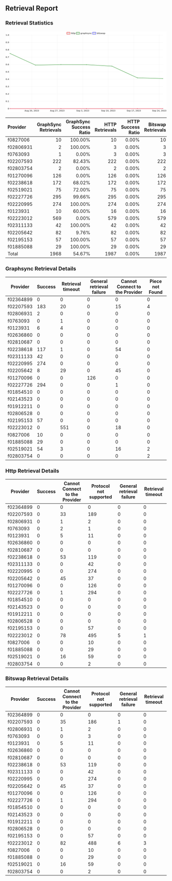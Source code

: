 ## Retrieval Report
### Retrieval Statistics
<img src="https://raw.githubusercontent.com/data-preservation-programs/filplus-checker-assets/main/filecoin-project/filecoin-plus-large-datasets/issues/2113/1695872968416.png"/>

| Provider  | GraphSync Retrievals | GraphSync Success Ratio | HTTP Retrievals | HTTP Success Ratio | Bitswap Retrievals | Bitswap Success Ratio |
| :-------- | -------------------: | ----------------------: | --------------: | -----------------: | -----------------: | --------------------: |
| f0827006  |                   10 |                 100.00% |              10 |              0.00% |                 10 |                 0.00% |
| f02806931 |                    2 |                 100.00% |               3 |              0.00% |                  3 |                 0.00% |
| f0763093  |                    1 |                   0.00% |               3 |              0.00% |                  3 |                 0.00% |
| f02207593 |                  222 |                  82.43% |             222 |              0.00% |                222 |                 0.00% |
| f02803754 |                    2 |                   0.00% |               2 |              0.00% |                  2 |                 0.00% |
| f01270096 |                  126 |                   0.00% |             126 |              0.00% |                126 |                 0.00% |
| f02238618 |                  172 |                  68.02% |             172 |              0.00% |                172 |                 0.00% |
| f02519021 |                   75 |                  72.00% |              75 |              0.00% |                 75 |                 0.00% |
| f02227726 |                  295 |                  99.66% |             295 |              0.00% |                295 |                 0.00% |
| f02220995 |                  274 |                 100.00% |             274 |              0.00% |                274 |                 0.00% |
| f0123931  |                   10 |                  60.00% |              16 |              0.00% |                 16 |                 0.00% |
| f02223012 |                  569 |                   0.00% |             579 |              0.00% |                579 |                 0.00% |
| f02311133 |                   42 |                 100.00% |              42 |              0.00% |                 42 |                 0.00% |
| f02205642 |                   82 |                   9.76% |              82 |              0.00% |                 82 |                 0.00% |
| f02195153 |                   57 |                 100.00% |              57 |              0.00% |                 57 |                 0.00% |
| f01885088 |                   29 |                 100.00% |              29 |              0.00% |                 29 |                 0.00% |
| Total     |                 1968 |                  54.67% |            1987 |              0.00% |               1987 |                 0.00% |

### Graphsync Retrieval Details
| Provider  | Success | Retrieval timeout | General retrieval failure | Cannot Connect to the Provider | Piece not Found |
| --------- | ------- | ----------------- | ------------------------- | ------------------------------ | --------------- |
| f02364899 | 0       | 0                 | 0                         | 0                              | 0               |
| f02207593 | 183     | 20                | 0                         | 15                             | 4               |
| f02806931 | 2       | 0                 | 0                         | 0                              | 0               |
| f0763093  | 0       | 1                 | 0                         | 0                              | 0               |
| f0123931  | 6       | 4                 | 0                         | 0                              | 0               |
| f02636860 | 0       | 0                 | 0                         | 0                              | 0               |
| f02810687 | 0       | 0                 | 0                         | 0                              | 0               |
| f02238618 | 117     | 1                 | 0                         | 54                             | 0               |
| f02311133 | 42      | 0                 | 0                         | 0                              | 0               |
| f02220995 | 274     | 0                 | 0                         | 0                              | 0               |
| f02205642 | 8       | 29                | 0                         | 45                             | 0               |
| f01270096 | 0       | 0                 | 126                       | 0                              | 0               |
| f02227726 | 294     | 0                 | 0                         | 1                              | 0               |
| f01854510 | 0       | 0                 | 0                         | 0                              | 0               |
| f02143523 | 0       | 0                 | 0                         | 0                              | 0               |
| f01912211 | 0       | 0                 | 0                         | 0                              | 0               |
| f02806528 | 0       | 0                 | 0                         | 0                              | 0               |
| f02195153 | 57      | 0                 | 0                         | 0                              | 0               |
| f02223012 | 0       | 551               | 0                         | 18                             | 0               |
| f0827006  | 10      | 0                 | 0                         | 0                              | 0               |
| f01885088 | 29      | 0                 | 0                         | 0                              | 0               |
| f02519021 | 54      | 3                 | 0                         | 16                             | 2               |
| f02803754 | 0       | 0                 | 0                         | 0                              | 2               |

### Http Retrieval Details
| Provider  | Success | Cannot Connect to the Provider | Protocol not supported | General retrieval failure | Retrieval timeout |
| --------- | ------- | ------------------------------ | ---------------------- | ------------------------- | ----------------- |
| f02364899 | 0       | 0                              | 0                      | 0                         | 0                 |
| f02207593 | 0       | 33                             | 189                    | 0                         | 0                 |
| f02806931 | 0       | 1                              | 2                      | 0                         | 0                 |
| f0763093  | 0       | 2                              | 1                      | 0                         | 0                 |
| f0123931  | 0       | 5                              | 11                     | 0                         | 0                 |
| f02636860 | 0       | 0                              | 0                      | 0                         | 0                 |
| f02810687 | 0       | 0                              | 0                      | 0                         | 0                 |
| f02238618 | 0       | 53                             | 119                    | 0                         | 0                 |
| f02311133 | 0       | 0                              | 42                     | 0                         | 0                 |
| f02220995 | 0       | 0                              | 274                    | 0                         | 0                 |
| f02205642 | 0       | 45                             | 37                     | 0                         | 0                 |
| f01270096 | 0       | 0                              | 126                    | 0                         | 0                 |
| f02227726 | 0       | 1                              | 294                    | 0                         | 0                 |
| f01854510 | 0       | 0                              | 0                      | 0                         | 0                 |
| f02143523 | 0       | 0                              | 0                      | 0                         | 0                 |
| f01912211 | 0       | 0                              | 0                      | 0                         | 0                 |
| f02806528 | 0       | 0                              | 0                      | 0                         | 0                 |
| f02195153 | 0       | 0                              | 57                     | 0                         | 0                 |
| f02223012 | 0       | 78                             | 495                    | 5                         | 1                 |
| f0827006  | 0       | 0                              | 10                     | 0                         | 0                 |
| f01885088 | 0       | 0                              | 29                     | 0                         | 0                 |
| f02519021 | 0       | 16                             | 59                     | 0                         | 0                 |
| f02803754 | 0       | 0                              | 2                      | 0                         | 0                 |

### Bitswap Retrieval Details
| Provider  | Success | Cannot Connect to the Provider | Protocol not supported | General retrieval failure | Retrieval timeout |
| --------- | ------- | ------------------------------ | ---------------------- | ------------------------- | ----------------- |
| f02364899 | 0       | 0                              | 0                      | 0                         | 0                 |
| f02207593 | 0       | 35                             | 186                    | 1                         | 0                 |
| f02806931 | 0       | 1                              | 2                      | 0                         | 0                 |
| f0763093  | 0       | 0                              | 3                      | 0                         | 0                 |
| f0123931  | 0       | 5                              | 11                     | 0                         | 0                 |
| f02636860 | 0       | 0                              | 0                      | 0                         | 0                 |
| f02810687 | 0       | 0                              | 0                      | 0                         | 0                 |
| f02238618 | 0       | 53                             | 119                    | 0                         | 0                 |
| f02311133 | 0       | 0                              | 42                     | 0                         | 0                 |
| f02220995 | 0       | 0                              | 274                    | 0                         | 0                 |
| f02205642 | 0       | 45                             | 37                     | 0                         | 0                 |
| f01270096 | 0       | 0                              | 126                    | 0                         | 0                 |
| f02227726 | 0       | 1                              | 294                    | 0                         | 0                 |
| f01854510 | 0       | 0                              | 0                      | 0                         | 0                 |
| f02143523 | 0       | 0                              | 0                      | 0                         | 0                 |
| f01912211 | 0       | 0                              | 0                      | 0                         | 0                 |
| f02806528 | 0       | 0                              | 0                      | 0                         | 0                 |
| f02195153 | 0       | 0                              | 57                     | 0                         | 0                 |
| f02223012 | 0       | 82                             | 488                    | 6                         | 3                 |
| f0827006  | 0       | 0                              | 10                     | 0                         | 0                 |
| f01885088 | 0       | 0                              | 29                     | 0                         | 0                 |
| f02519021 | 0       | 16                             | 59                     | 0                         | 0                 |
| f02803754 | 0       | 0                              | 2                      | 0                         | 0                 |
